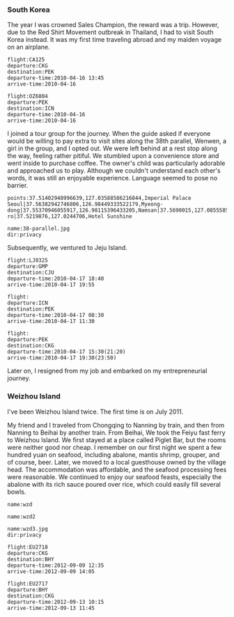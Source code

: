 <a-secret name="jyy" autoload></a-secret>

### South Korea

The year I was crowned Sales Champion, the reward was a trip. However, due to the Red Shirt Movement outbreak in Thailand, I had to visit South Korea instead. It was my first time traveling abroad and my maiden voyage on an airplane.

```<a-flight>
flight:CA125
departure:CKG
destination:PEK
departure-time:2010-04-16 13:45
arrive-time:2010-04-16
```

```<a-flight>
flight:OZ6804
departure:PEK
destination:ICN
departure-time:2010-04-16
arrive-time:2010-04-16
```

I joined a tour group for the journey. When the guide asked if everyone would be willing to pay extra to visit sites along the 38th parallel, Wenwen, a girl in the group, and I opted out. We were left behind at a rest stop along the way, feeling rather pitiful. We stumbled upon a convenience store and went inside to purchase coffee. The owner's child was particularly adorable and approached us to play. Although we couldn't understand each other's words, it was still an enjoyable experience. Language seemed to pose no barrier.

```<a-map>
points:37.51402948996639,127.03588586216844,Imperial Palace Seoul|37.56382942746806,126.98449333522179,Myeong-dong|37.55370946055917,126.98115396433205,Namsan|37.5690015,127.0855585,Siloam|37.778494623724804,126.68362613171828,Pilseung-ro|37.5219876,127.0244706,Hotel Sunshine
```

```<a-img>
name:38-parallel.jpg
dir:privacy
```

Subsequently, we ventured to Jeju Island.

```<a-flight>
flight:LJ0325
departure:GMP
destination:CJU
departure-time:2010-04-17 18:40
arrive-time:2010-04-17 19:55
```

```<a-flight>
flight:
departure:ICN
destination:PEK
departure-time:2010-04-17 08:30
arrive-time:2010-04-17 11:30
```

```<a-flight>
flight:
departure:PEK
destination:CKG
departure-time:2010-04-17 15:30(21:20)
arrive-time:2010-04-17 19:30(23:50)
```

<a-secret name="lxx" autoload></a-secret>

Later on, I resigned from my job and embarked on my entrepreneurial journey.

<a-secret name="ranling" autoload></a-secret>

### Weizhou Island

I've been Weizhou Island twice. The first time is on July 2011.

<a-secret name="zwd" autoload></a-secret>

My friend and I traveled from Chongqing to Nanning by train, and then from Nanning to Beihai by another train. From Beihai, We took the Feiyu fast ferry to Weizhou Island. We first stayed at a place called Piglet Bar, but the rooms were neither good nor cheap. I remember on our first night we spent a few hundred yuan on seafood, including abalone, mantis shrimp, grouper, and of course, beer. Later, we moved to a local guesthouse owned by the village head. The accommodation was affordable, and the seafood processing fees were reasonable. We continued to enjoy our seafood feasts, especially the abalone with its rich sauce poured over rice, which could easily fill several bowls.

```<a-img>
name:wzd
```

```<a-img>
name:wzd2
```

```<a-img>
name:wzd3.jpg
dir:privacy
```

```<a-flight>
flight:EU2718
departure:CKG
destination:BHY
departure-time:2012-09-09 12:35
arrive-time:2012-09-09 14:05
```

```<a-flight>
flight:EU2717
departure:BHY
destination:CKG
departure-time:2012-09-13 10:15
arrive-time:2012-09-13 11:45
```
